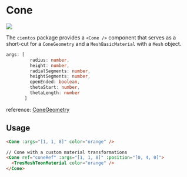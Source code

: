 # Cone

![](/cientos/cone.png)

The `cientos` package provides a `<Cone />` component that serves as a short-cut for a `ConeGeometry` and a `MeshBasicMaterial` with a `Mesh` object.

```typescript
args: [
         radius: number,
         height: number,
         radialSegments: number,
         heightSegments: number,
         openEnded: boolean,
         thetaStart: number,
         thetaLength: number
       ]
```
reference: [ConeGeometry](https://threejs.org/docs/?q=cone#api/en/geometries/ConeGeometry)


## Usage

```html
<Cone :args="[1, 1, 8]" color="orange" />

// Cone with a custom material transformations
<Cone ref="coneRef" :args="[1, 1, 8]" :position="[0, 4, 0]">
  <TresMeshToonMaterial color="orange" />
</Cone>
```
